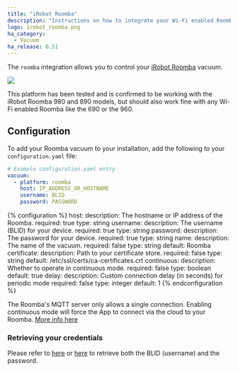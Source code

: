 ```yaml
---
title: "iRobot Roomba"
description: "Instructions on how to integrate your Wi-Fi enabled Roomba within Home Assistant."
logo: irobot_roomba.png
ha_category:
  - Vacuum
ha_release: 0.51
---
```


The `roomba` integration allows you to control your [iRobot Roomba](https://www.irobot.com/For-the-Home/Vacuuming/Roomba.aspx) vacuum.

<p class='img'>
<img src='/images/screenshots/more-info-dialog-roomba.png' />
</p>

<div class='note'>
This platform has been tested and is confirmed to be working with the iRobot Roomba 980 and 890 models, but should also work fine with any Wi-Fi enabled Roomba like the 690 or the 960.
</div>

## Configuration

To add your Roomba vacuum to your installation, add the following to your `configuration.yaml` file:

```yaml
# Example configuration.yaml entry
vacuum:
  - platform: roomba
    host: IP_ADDRESS_OR_HOSTNAME
    username: BLID
    password: PASSWORD
```

{% configuration %}
host:
  description: The hostname or IP address of the Roomba.
  required: true
  type: string
username:
  description: The username (BLID) for your device.
  required: true
  type: string
password:
  description: The password for your device.
  required: true
  type: string
name:
  description: The name of the vacuum.
  required: false
  type: string
  default: Roomba
certificate:
  description: Path to your certificate store.
  required: false
  type: string
  default: /etc/ssl/certs/ca-certificates.crt
continuous:
  description: Whether to operate in continuous mode.
  required: false
  type: boolean
  default: true
delay:
  description: Custom connection delay (in seconds) for periodic mode
  required: false
  type: integer
  default: 1
{% endconfiguration %}

<div class='note'>

The Roomba's MQTT server only allows a single connection. Enabling continuous mode will force the App to connect via the cloud to your Roomba. [More info here](https://github.com/NickWaterton/Roomba980-Python#firmware-2xx-notes)

</div>

### Retrieving your credentials

Please refer to [here](https://github.com/NickWaterton/Roomba980-Python#how-to-get-your-usernameblid-and-password) or [here](https://github.com/koalazak/dorita980#how-to-get-your-usernameblid-and-password) to retrieve both the BLID (username) and the password.
